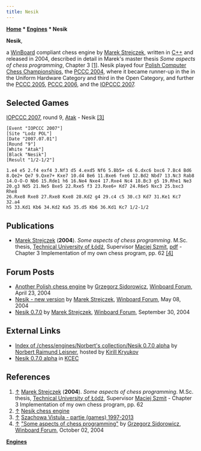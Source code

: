```yaml
---
title: Nesik
---
```

**[Home](Home "Home") \* [Engines](Engines "Engines") \* Nesik**


**Nesik**,  

a [WinBoard](WinBoard "WinBoard") compliant chess engine by [Marek Strejczek](Marek_Strejczek "Marek Strejczek"), written in [C++](Cpp "Cpp") and released in 2004, described in detail in Marek's master thesis *Some aspects of chess programming*, Chapter 3 <a id="cite-note-1" href="#cite-ref-1">[1]</a>. Nesik played four [Polish Computer Chess Championships](Polish_Computer_Chess_Championship "Polish Computer Chess Championship"), the [PCCC 2004](PCCC_2004 "PCCC 2004"), where it became runner-up in the in the Uniform Hardware Category and third in the Open Category, and further the [PCCC 2005](PCCC_2005 "PCCC 2005"), [PCCC 2006](PCCC_2006 "PCCC 2006"), and the [IOPCCC 2007](IOPCCC_2007 "IOPCCC 2007").



## Selected Games


[IOPCCC 2007](IOPCCC_2007 "IOPCCC 2007"), round 9, [Atak](Atak "Atak") - Nesik <a id="cite-note-3" href="#cite-ref-3">[3]</a>




```
[Event "IOPCCC 2007"]
[Site "Lodz POL"]
[Date "2007.07.01"]
[Round "9"]
[White "Atak"]
[Black "Nesik"]
[Result "1/2-1/2"]

1.e4 e5 2.f4 exf4 3.Nf3 d5 4.exd5 Nf6 5.Bb5+ c6 6.dxc6 bxc6 7.Bc4 Bd6 
8.Qe2+ Qe7 9.Qxe7+ Kxe7 10.d4 Be6 11.Bxe6 fxe6 12.Bd2 Nbd7 13.Nc3 Rab8 
14.O-O-O Nb6 15.Rde1 h6 16.Ne4 Nxe4 17.Rxe4 Nc4 18.Bc3 g5 19.Rhe1 Ne3 
20.g3 Nd5 21.Ne5 Bxe5 22.Rxe5 f3 23.Rxe6+ Kd7 24.R6e5 Nxc3 25.bxc3 Rhe8 
26.Rxe8 Rxe8 27.Rxe8 Kxe8 28.Kd2 g4 29.c4 c5 30.c3 Kd7 31.Ke1 Kc7 32.a4 
h5 33.Kd1 Kb6 34.Kd2 Ka5 35.d5 Kb6 36.Kd1 Kc7 1/2-1/2

```

## Publications


* [Marek Strejczek](Marek_Strejczek "Marek Strejczek") (**2004**). *Some aspects of chess programming*. M.Sc. thesis, [Technical University of Łódź](Technical_University_of_%C5%81%C3%B3d%C5%BA "Technical University of Łódź"), Supervisor [Maciej Szmit](Maciej_Szmit "Maciej Szmit"), [pdf](http://read.pudn.com/downloads91/ebook/350723/Some%20Aspects%20of%20Chess%20Programming.PDF) - Chapter 3 Implementation of my own chess program, pp. 62 <a id="cite-note-4" href="#cite-ref-4">[4]</a>


## Forum Posts


* [Another Polish chess engine](http://www.open-aurec.com/wbforum/viewtopic.php?f=18&t=47368&p=179155) by [Grzegorz Sidorowicz](Grzegorz_Sidorowicz "Grzegorz Sidorowicz"), [Winboard Forum](Computer_Chess_Forums "Computer Chess Forums"), April 23, 2004
* [Nesik - new version](http://www.open-aurec.com/wbforum/viewtopic.php?f=18&t=47527&p=179724) by [Marek Strejczek](Marek_Strejczek "Marek Strejczek"), [Winboard Forum](Computer_Chess_Forums "Computer Chess Forums"), May 08, 2004
* [Nesik 0.7.0](http://www.open-aurec.com/wbforum/viewtopic.php?f=18&t=49126) by [Marek Strejczek](Marek_Strejczek "Marek Strejczek"), [Winboard Forum](Computer_Chess_Forums "Computer Chess Forums"), September 30, 2004


## External Links


* [Index of /chess/engines/Norbert's collection/Nesik 0.7.0 alpha](http://kirr.homeunix.org/chess/engines/Norbert's%20collection/Nesik%200.7.0%20alpha/) by [Norbert Raimund Leisner](Norbert_Raimund_Leisner "Norbert Raimund Leisner"), hosted by [Kirill Kryukov](Kirill_Kryukov "Kirill Kryukov")
* [Nesik 0.7.0 alpha](http://kirill-kryukov.com/chess/kcec/cgi/engine_details.cgi?print=Details&each_game=1&eng=Nesik%200.7.0%20alpha) in [KCEC](KCEC "KCEC")


## References


1. <a id="cite-ref-1" href="#cite-note-1">↑</a> [Marek Strejczek](Marek_Strejczek "Marek Strejczek") (**2004**). *Some aspects of chess programming*. M.Sc. thesis, [Technical University of Łódź](Technical_University_of_%C5%81%C3%B3d%C5%BA "Technical University of Łódź"), Supervisor [Maciej Szmit](Maciej_Szmit "Maciej Szmit") - Chapter 3 Implementation of my own chess program, pp. 62
2. <a id="cite-ref-2" href="#cite-note-2">↑</a> [Nesik chess engine](http://nesik.republika.pl/index.html)
3. <a id="cite-ref-3" href="#cite-note-3">↑</a> [Szachowa Vistula - partie (games) 1997-2013](http://vistula.linuxpl.eu/games/games.htm)
4. <a id="cite-ref-4" href="#cite-note-4">↑</a> ["Some aspects of chess programming"](http://www.open-aurec.com/wbforum/viewtopic.php?f=4&t=121) by [Grzegorz Sidorowicz](Grzegorz_Sidorowicz "Grzegorz Sidorowicz"), [Winboard Forum](Computer_Chess_Forums "Computer Chess Forums"), October 02, 2004

**[Engines](Engines "Engines")**







 
